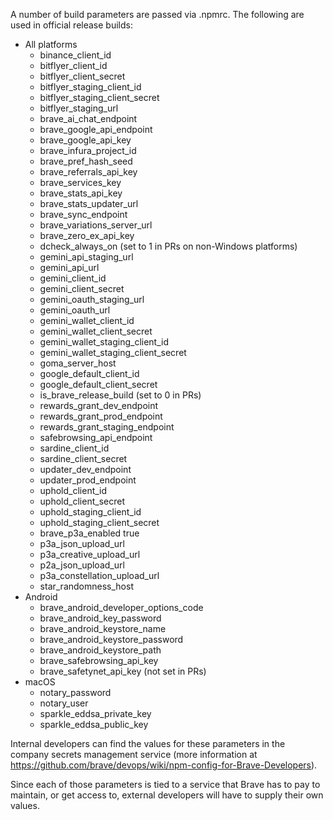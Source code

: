 A number of build parameters are passed via .npmrc. The following are used in official release builds:

* All platforms
  * binance_client_id
  * bitflyer_client_id
  * bitflyer_client_secret
  * bitflyer_staging_client_id
  * bitflyer_staging_client_secret
  * bitflyer_staging_url
  * brave_ai_chat_endpoint
  * brave_google_api_endpoint
  * brave_google_api_key
  * brave_infura_project_id
  * brave_pref_hash_seed
  * brave_referrals_api_key
  * brave_services_key
  * brave_stats_api_key
  * brave_stats_updater_url
  * brave_sync_endpoint
  * brave_variations_server_url
  * brave_zero_ex_api_key
  * dcheck_always_on (set to 1 in PRs on non-Windows platforms)
  * gemini_api_staging_url
  * gemini_api_url
  * gemini_client_id
  * gemini_client_secret
  * gemini_oauth_staging_url
  * gemini_oauth_url
  * gemini_wallet_client_id
  * gemini_wallet_client_secret
  * gemini_wallet_staging_client_id
  * gemini_wallet_staging_client_secret
  * goma_server_host
  * google_default_client_id
  * google_default_client_secret
  * is_brave_release_build (set to 0 in PRs)
  * rewards_grant_dev_endpoint
  * rewards_grant_prod_endpoint
  * rewards_grant_staging_endpoint
  * safebrowsing_api_endpoint
  * sardine_client_id
  * sardine_client_secret
  * updater_dev_endpoint
  * updater_prod_endpoint
  * uphold_client_id
  * uphold_client_secret
  * uphold_staging_client_id
  * uphold_staging_client_secret
  * brave_p3a_enabled true
  * p3a_json_upload_url
  * p3a_creative_upload_url
  * p2a_json_upload_url
  * p3a_constellation_upload_url 
  * star_randomness_host
* Android
  * brave_android_developer_options_code
  * brave_android_key_password
  * brave_android_keystore_name
  * brave_android_keystore_password
  * brave_android_keystore_path
  * brave_safebrowsing_api_key
  * brave_safetynet_api_key (not set in PRs)
* macOS
  * notary_password
  * notary_user
  * sparkle_eddsa_private_key
  * sparkle_eddsa_public_key

Internal developers can find the values for these parameters in the company secrets management service (more information at https://github.com/brave/devops/wiki/npm-config-for-Brave-Developers).

Since each of those parameters is tied to a service that Brave has to pay to maintain, or get access to, external developers will have to supply their own values.